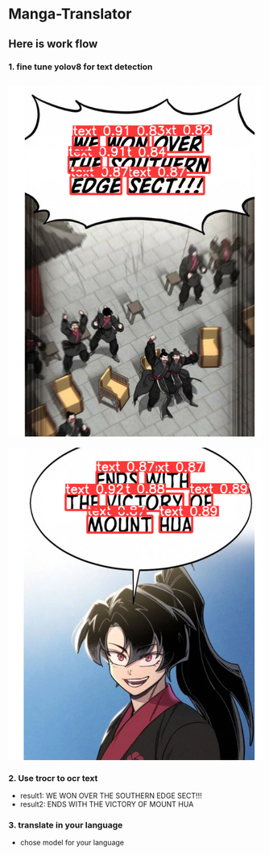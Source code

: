 # Manga-Translator

## Here is work flow

### 1. fine tune yolov8 for text detection
![image](https://github.com/NawinMasterM/Manga-Translator/blob/main/images/yolo_crop1.png)
--
![image](https://github.com/NawinMasterM/Manga-Translator/blob/main/images/yolo_crop2.png)

### 2. Use trocr to ocr text
- result1: WE WON OVER THE SOUTHERN EDGE SECT!!!
- result2: ENDS WITH THE VICTORY OF MOUNT HUA

### 3. translate in your language
- chose model for your language
